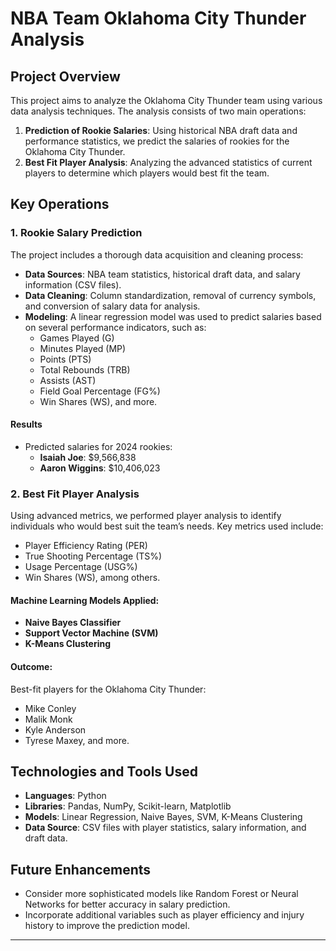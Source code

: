 # NBA Team Oklahoma City Thunder Analysis

## Project Overview

This project aims to analyze the Oklahoma City Thunder team using various data analysis techniques. The analysis consists of two main operations:
1. **Prediction of Rookie Salaries**: Using historical NBA draft data and performance statistics, we predict the salaries of rookies for the Oklahoma City Thunder.
2. **Best Fit Player Analysis**: Analyzing the advanced statistics of current players to determine which players would best fit the team.

## Key Operations

### 1. Rookie Salary Prediction
The project includes a thorough data acquisition and cleaning process:
- **Data Sources**: NBA team statistics, historical draft data, and salary information (CSV files).
- **Data Cleaning**: Column standardization, removal of currency symbols, and conversion of salary data for analysis.
- **Modeling**: A linear regression model was used to predict salaries based on several performance indicators, such as:
    - Games Played (G)
    - Minutes Played (MP)
    - Points (PTS)
    - Total Rebounds (TRB)
    - Assists (AST)
    - Field Goal Percentage (FG%)
    - Win Shares (WS), and more.

#### Results
- Predicted salaries for 2024 rookies:
    - **Isaiah Joe**: $9,566,838
    - **Aaron Wiggins**: $10,406,023
  
### 2. Best Fit Player Analysis
Using advanced metrics, we performed player analysis to identify individuals who would best suit the team’s needs. Key metrics used include:
- Player Efficiency Rating (PER)
- True Shooting Percentage (TS%)
- Usage Percentage (USG%)
- Win Shares (WS), among others.

#### Machine Learning Models Applied:
- **Naive Bayes Classifier**
- **Support Vector Machine (SVM)**
- **K-Means Clustering**

#### Outcome:
Best-fit players for the Oklahoma City Thunder:
- Mike Conley
- Malik Monk
- Kyle Anderson
- Tyrese Maxey, and more.

## Technologies and Tools Used
- **Languages**: Python
- **Libraries**: Pandas, NumPy, Scikit-learn, Matplotlib
- **Models**: Linear Regression, Naive Bayes, SVM, K-Means Clustering
- **Data Source**: CSV files with player statistics, salary information, and draft data.

## Future Enhancements
- Consider more sophisticated models like Random Forest or Neural Networks for better accuracy in salary prediction.
- Incorporate additional variables such as player efficiency and injury history to improve the prediction model.

---
